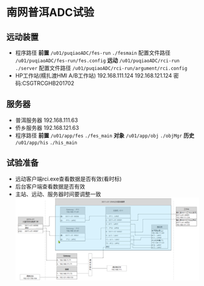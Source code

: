 # 南网普洱ADC试验

## 远动装置

- 程序路径
  **前置**
  `/u01/puqiaoADC/fes-run` `./fesmain`
  配置文件路径 `/u01/puqiaoADC/fes-run/fes.config`
  **远动**
  `/u01/puqiaoADC/rci-run` `./server`
  配置文件路径 `/u01/puqiaoADC/rci-run/argument/rci.config`
- HP工作站(糯扎渡HMI A/B工作站)
  192.168.111.124
  192.168.121.124
  密码:CSGTRCGHB201702
## 服务器
- 普洱服务器 192.168.111.63
- 侨乡服务器 192.168.121.63
- 程序路径
  **前置** `/u01/app/fes` `./fes_main`
  **对象** `/u01/app/obj` `./objMgr`
  **历史** `/u01/app/his` `./his_main`
## 试验准备
- 远动客户端rci.exe查看数据是否有效(看时标)
- 后台客户端查看数据是否有效
- 主站、远动、服务器时间要调整一致
![现场部署图](./12.png)
